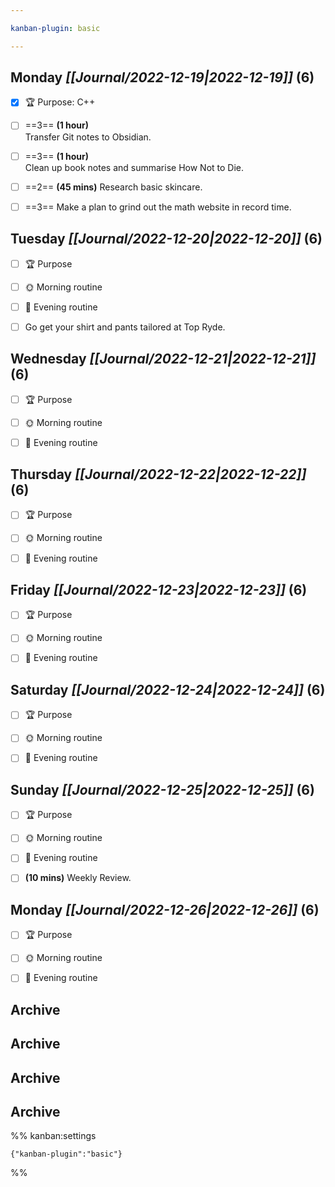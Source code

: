 ```yaml
---

kanban-plugin: basic

---
```


## **Monday** *[[Journal/2022-12-19|2022-12-19]]* (6)

- [x] 🏆 Purpose: C++
- [ ] ==3== **(1 hour)**<br>Transfer Git notes to Obsidian.
- [ ] ==3== **(1 hour)**<br>Clean up book notes and summarise How Not to Die.
- [ ] ==2== **(45 mins)** Research basic skincare.
- [ ] ==3== Make a plan to grind out the math website in record time.


## **Tuesday** *[[Journal/2022-12-20|2022-12-20]]* (6)

- [ ] 🏆 Purpose
- [ ] 🌞 Morning routine
- [ ] 🌙 Evening routine
- [ ] Go get your shirt and pants tailored at Top Ryde.


## **Wednesday** *[[Journal/2022-12-21|2022-12-21]]* (6)

- [ ] 🏆 Purpose
- [ ] 🌞 Morning routine
- [ ] 🌙 Evening routine


## **Thursday** *[[Journal/2022-12-22|2022-12-22]]* (6)

- [ ] 🏆 Purpose
- [ ] 🌞 Morning routine
- [ ] 🌙 Evening routine


## **Friday** *[[Journal/2022-12-23|2022-12-23]]* (6)

- [ ] 🏆 Purpose
- [ ] 🌞 Morning routine
- [ ] 🌙 Evening routine


## **Saturday** *[[Journal/2022-12-24|2022-12-24]]* (6)

- [ ] 🏆 Purpose
- [ ] 🌞 Morning routine
- [ ] 🌙 Evening routine


## **Sunday** *[[Journal/2022-12-25|2022-12-25]]* (6)

- [ ] 🏆 Purpose
- [ ] 🌞 Morning routine
- [ ] 🌙 Evening routine
- [ ] **(10 mins)** Weekly Review.


## **Monday** *[[Journal/2022-12-26|2022-12-26]]* (6)

- [ ] 🏆 Purpose
- [ ] 🌞 Morning routine
- [ ] 🌙 Evening routine


## Archive



## Archive



## Archive



## Archive





%% kanban:settings
```
{"kanban-plugin":"basic"}
```
%%